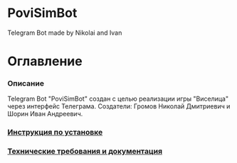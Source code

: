 # PoviSimBot
Telegram Bot made by Nikolai and Ivan
# Оглавление
### Описание
Telegram Bot "PoviSimBot" создан с целью реализации игры "Виселица" через интерфейс Телеграма. 
Создатели:
Громов Николай Дмитриевич и Шорин Иван Андреевич.  
### [Инструкция по установке](https://github.com/Albiz19/PoviSimBot/blob/main/Documents/Инструкция.md)
### [Технические требования и документация](https://github.com/Albiz19/PoviSimBot/blob/main/Documents/Функциональные%20требовани%20и%20интерфейс.docx)

